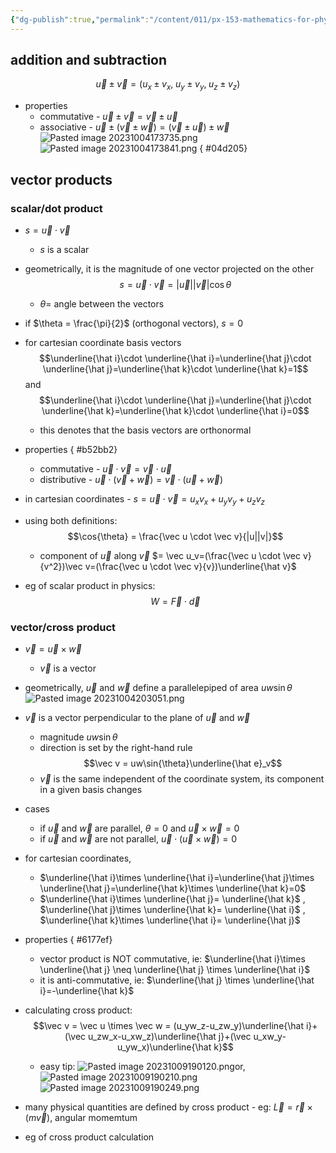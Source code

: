 ```yaml
---
{"dg-publish":true,"permalink":"/content/011/px-153-mathematics-for-physicists/term-1/px-153-a-vectors/px-153-a4-vector-operations/","created":"2024-11-25T10:50:32.000+00:00","updated":"2024-11-26T19:36:17.877+00:00"}
---
```


## addition and subtraction
$$\vec u \pm \vec v = (u_x\pm v_x,\; u_y\pm v_y,\; u_z\pm v_z)$$
- properties
	- commutative - $\vec u \pm \vec v =\vec v \pm \vec u$
	- associative - $\vec u \pm (\vec v \pm \vec w) = (\vec v \pm \vec u) \pm \vec w$
![Pasted image 20231004173735.png](/img/user/pics/Pasted%20image%2020231004173735.png)
![Pasted image 20231004173841.png](/img/user/pics/Pasted%20image%2020231004173841.png)
{ #04d205}

## vector products
### scalar/dot product
- $s =\vec u \cdot \vec v$
	- $s$ is a scalar
- geometrically, it is the magnitude of one vector projected on the other 
$$s = \vec u \cdot \vec v = |\vec u||\vec v| \cos{\theta}$$
	- $\theta =$ angle between the vectors
- if $\theta = \frac{\pi}{2}$ (orthogonal vectors), $s=0$
- for cartesian coordinate basis vectors 
$$\underline{\hat i}\cdot \underline{\hat i}=\underline{\hat j}\cdot \underline{\hat j}=\underline{\hat k}\cdot \underline{\hat k}=1$$
	and
	$$\underline{\hat i}\cdot \underline{\hat j}=\underline{\hat j}\cdot \underline{\hat k}=\underline{\hat k}\cdot \underline{\hat i}=0$$
	- this denotes that the basis vectors are orthonormal
- properties
{ #b52bb2}

	- commutative - $\vec u \cdot \vec v = \vec v \cdot \vec u$
	- distributive - $\vec u \cdot (\vec v + \vec w) = \vec v \cdot (\vec u + \vec w)$
- in cartesian coordinates - $s = \vec u \cdot \vec v = u_xv_x+u_yv_y+u_zv_z$
- using both definitions:
	$$\cos{\theta} = \frac{\vec u \cdot \vec v}{|u||v|}$$
	- component of $\vec u$ along $\vec v$ $= \vec u_v=(\frac{\vec u \cdot \vec v}{v^2})\vec v=(\frac{\vec u \cdot \vec v}{v})\underline{\hat v}$
- eg of scalar product in physics:
	$$W = \vec F \cdot \vec d$$
### vector/cross product

- $\vec v = \vec u \times \vec w$
	- $\vec v$ is a vector
- geometrically, $\vec u$ and $\vec w$ define a parallelepiped of area $uw\sin{\theta}$
![Pasted image 20231004203051.png](/img/user/pics/Pasted%20image%2020231004203051.png)
- $\vec v$ is a vector perpendicular to the plane of $\vec u$ and $\vec w$
	- magnitude $uw\sin{\theta}$ 
	- direction is set by the right-hand rule $$\vec v = uw\sin{\theta}\underline{\hat e}_v$$
	- $\vec v$ is the same independent of the coordinate system, its component in a given basis changes
- cases
	- if $\vec u$ and $\vec w$ are parallel, $\theta = 0$ and $\vec u \times \vec w = 0$
	- if $\vec u$ and $\vec w$ are not parallel, $\vec u \cdot(\vec u \times \vec w) = 0$
- for cartesian coordinates,
	- $\underline{\hat i}\times \underline{\hat i}=\underline{\hat j}\times \underline{\hat j}=\underline{\hat k}\times \underline{\hat k}=0$
	- $\underline{\hat i}\times \underline{\hat j}= \underline{\hat k}$    ,     $\underline{\hat j}\times \underline{\hat k}= \underline{\hat i}$    ,     $\underline{\hat k}\times \underline{\hat i}= \underline{\hat j}$
- properties
{ #6177ef}

	- vector product is NOT commutative, ie: $\underline{\hat i}\times \underline{\hat j} \neq \underline{\hat j} \times \underline{\hat i}$
	- it is anti-commutative, ie: $\underline{\hat j} \times \underline{\hat i}=-\underline{\hat k}$
- calculating cross product:$$\vec v = \vec u \times \vec w = (u_yw_z-u_zw_y)\underline{\hat i}+(\vec u_zw_x-u_xw_z)\underline{\hat j}+(\vec u_xw_y-u_yw_x)\underline{\hat k}$$
	- easy tip:
![Pasted image 20231009190120.png](/img/user/pics/Pasted%20image%2020231009190120.png)or,
![Pasted image 20231009190210.png](/img/user/pics/Pasted%20image%2020231009190210.png)
![Pasted image 20231009190249.png](/img/user/pics/Pasted%20image%2020231009190249.png)

- many physical quantities are defined by cross product
		- eg: $\vec L = \vec r \times (m \vec v)$, angular momemtum
- eg of cross product calculation
  
